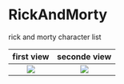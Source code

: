 # RickAndMorty
rick and morty character list

first view                 |  seconde view
:-------------------------:|:-------------------------:
![](https://i.ibb.co/3SR0Rr7/Simulator-Screen-Shot-i-Phone-13-2022-05-01-at-21-35-40.png)  |  ![](https://i.ibb.co/hZtZ22r/Simulator-Screen-Shot-i-Phone-13-2022-05-01-at-21-35-44.png=200x200)
